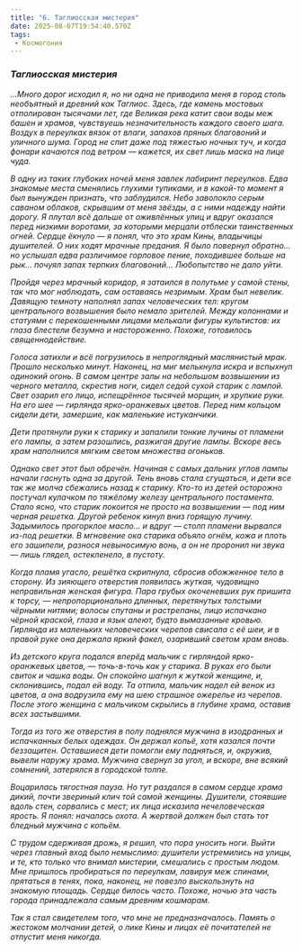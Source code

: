 ```yaml
---
title: "6. Таглиосская мистерия"
date: 2025-08-07T19:54:40.570Z
tags:
 - Космогония
---
```


### *Таглиосская мистерия*

*…Много дорог исходил я, но ни одна не приводила меня в город столь
необъятный и древний как Таглиос. Здесь, где камень мостовых отполирован
тысячами лет, где Великая река катит свои воды меж башен и храмов,
чувствуешь незначительность каждого своего шага. Воздух в переулках
вязок от влаги, запахов пряных благовоний и уличного шума. Город не спит
даже под тяжестью ночных туч, и когда фонари качаются под ветром —
кажется, их свет лишь маска на лице чуда.*

*В одну из таких глубоких ночей меня завлек лабиринт переулков. Едва
знакомые места сменялись глухими тупиками, и в какой-то момент я был
вынужден признать, что заблудился. Небо заволокло серым саваном облаков,
скрывшим от меня звёзды, а с ними надежду найти дорогу. Я плутал всё
дальше от оживлённых улиц и вдруг оказался перед низкими воротами, за
которыми мерцали отблески таинственных огней. Сердце ёкнуло — я понял,
что это храм Кины, владычицы душителей. О них ходят мрачные предания. Я
было повернул обратно… но услышал едва различимое горловое пение,
походившее больше на рык… почуял запах терпких благовоний… Любопытство
не дало уйти.*

*Пройдя через мрачный коридор, я затаился в полутьме у самой стены, так
что мог наблюдать, сам оставаясь незримым. Храм был невелик. Давящую
темноту наполнял запах человеческих тел: кругом центрального возвышения
было немало зрителей. Между колоннами и статуями с перекошенными лицами
мелькали фигуры культистов: их глаза блестели безумно и настороженно.
Похоже, готовилось священнодействие.*

*Голоса затихли и всё погрузилось в непроглядный маслянистый мрак.
Прошло несколько минут. Наконец, на миг мелькнула искра и вспыхнул
одинокий огонь. В самом центре залы на небольшом возвышении из черного
металла, скрестив ноги, сидел седой сухой старик с лампой. Свет озарил
его лицо, испещрённое тысячей морщин, и хрупкие руки. На его шее —
гирлянда ярко-оранжевых цветов. Перед ним кольцом сидели дети, замершие,
как маленькие истуканчики.*

*Дети протянули руки к старику и запалили тонкие лучины от пламени его
лампы, а затем разошлись, разжигая другие лампы. Вскоре весь храм
наполнился мягким светом множества огоньков.*

*Однако свет этот был обречён. Начиная с самых дальних углов лампы
начали гаснуть одна за другой. Тень вновь стала сгущаться, и дети все
так же молча сбежались назад к старику. Кто-то из детей осторожно
постучал кулачком по тяжёлому железу центрального постамента. Стало
ясно, что старик покоится не просто на возвышении — под ним черная
решетка. Другой ребенок кинул вниз горящую лучину. Задымилось прогорклое
масло… и вдруг — столп пламени вырвался из-под решетки. В мгновение ока
старика объяло огнём, кожа и плоть его зашипели, разнося невыносимую
вонь, а он не проронил ни звука — лишь глядел, остекленело, в пустоту.*

*Когда пламя угасло, решётка скрипнула, сбросив обожженное тело в
сторону. Из зияющего отверстия появилась жуткая, чудовищно неправильная
женская фигура. Пара грубых окоченевших рук пришита к торсу, —
непропорционально длинных, перетянутых толстыми чёрными нитями; волосы
спутаны и растрепаны, лицо испачкано чёрной краской, глаза и язык алеют,
будто вымазанные кровью. Гирлянда из маленьких человеческих черепов
свисала с её шеи, и в правой руке она держала яркий факел, озаривший
светом храм вновь.*

*Из детского круга подался вперёд мальчик с гирляндой ярко-оранжевых
цветов, — точь-в-точь как у старика. В руках его были свиток и чашка
воды. Он спокойно шагнул к жуткой женщине, и, склонившись, подал ей
воду. Та отпила, мальчик надел ей венок из цветов, а она водрузила ему
на шею страшное ожерелье из черепов. После этого женщина с мальчиком
скрылись в глубине храма, оставив всех застывшими.*

*Тогда из того же отверстия в полу поднялся мужчина в изодранных и
испачканных белых одеждах. Он держал копьё, хотя казался почти
беззащитен. Оставшиеся дети помогли ему подняться, и, окружив, вывели
наружу храма. Мужчина свернул за угол, и вскоре, вне всякий сомнений,
затерялся в городской толпе.*

*Воцарилась тягостная пауза. Но тут раздался в самом сердце храма дикий,
почти звериный клич той самой женщины. Душители, стоявшие вдоль стен,
сорвались с мест; их лица исказила нечеловеческая ярость. Я понял:
началась охота. А жертвой должен был стать тот бледный мужчина с
копьём.*

*С трудом сдерживая дрожь, я решил, что пора уносить ноги. Выйти через
главный вход было немыслимо: душители устремились на улицы, и те, кто
только что внимал мистерии, смешались с простым людом. Мне пришлось
пробираться по переулкам, лавируя меж спинами, прятаться в тенях, пока,
наконец, не повезло выскользнуть на знакомую площадь. Сердце билось
часто. Похоже, ночью эта часть города принадлежала самым древним
кошмарам.*

*Так я стал свидетелем того, что мне не предназначалось. Память о
жестоком молчании детей, о лике Кины и лицах её почитателей не отпустит
меня никогда.*
